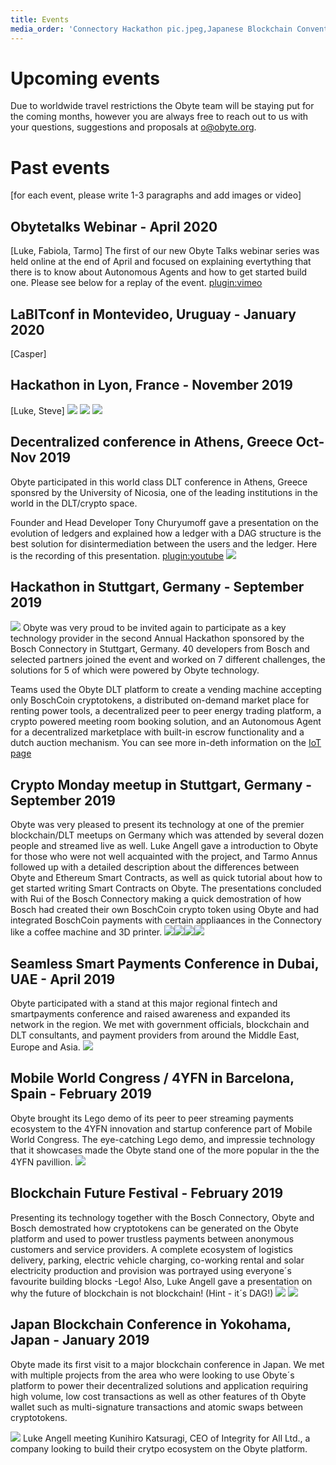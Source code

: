 ```yaml
---
title: Events
media_order: 'Connectory Hackathon pic.jpeg,Japanese Blockchain Convention Jan 2019.jpg,Seamless Smart Payments Dubai April 2019.jpg,4YFN Feb 2019 2.jpg,Blockchain Future Festival Stuttgart Feb 2019 Zhenya set up.jpg,Blockchain Future Festival Stuttgart Feb 2019 Luke pres.jpg,Decentralized Logo wall.jpeg,Tarmo Crypto Monday1.jpeg,Tarmo Crypto Monday3.jpeg,Tarmo Crypto Monday2.jpeg,Rui Connectory CryptoMonday.jpeg,Lyon Hackathon 1.jpg,Lyon Hackathon presentation.jpeg,Lyon Hackathon2.jpg'
---
```


# Upcoming events
Due to worldwide travel restrictions the Obyte team will be staying put for the coming months, however you are always free to reach out to us with your questions, suggestions and proposals at o@obyte.org.
 
# Past events
 [for each event, please write 1-3 paragraphs and add images or video]
 
## Obytetalks Webinar - April 2020
[Luke, Fabiola, Tarmo]
The first of our new Obyte Talks webinar series was held online at the end of April and focused on explaining evertything that there is to know about Autonomous Agents and how to get started build one.  Please see below for a replay of the event.
[plugin:vimeo](https://vimeo.com/https://vimeo.com/user113723827/review/415926311/e895f40756) 

 ## LaBITconf in Montevideo, Uruguay - January 2020
 [Casper] 

## Hackathon in Lyon, France - November 2019
 [Luke, Steve]
 ![](Lyon%20Hackathon%201.jpg) ![](Lyon%20Hackathon2.jpg) ![](Lyon%20Hackathon%20presentation.jpeg)
 
## Decentralized conference in Athens, Greece Oct-Nov 2019
Obyte participated in this world class DLT conference in Athens, Greece sponsred by the University of Nicosia, one of the leading institutions in the world in the DLT/crypto space.

Founder and Head Developer Tony Churyumoff gave a presentation on the evolution of ledgers and explained how a ledger with a DAG structure is the best solution for disintermediation between the users and the ledger.  Here is the recording of this presentation.
[plugin:youtube](https://www.youtube.com/watch?v=2RWf7kwox2Y&t=10s) ![](Decentralized%20Logo%20wall.jpeg)
 
## Hackathon in Stuttgart, Germany - September 2019
![](Connectory%20Hackathon%20pic.jpeg)
Obyte was very proud to be invited again to participate as a key technology provider in the second Annual Hackathon sponsored by the Bosch Connectory in Stuttgart, Germany.  40 developers from Bosch and selected partners joined the event and worked on 7 different challenges, the solutions for 5 of which were powered by Obyte technology.

Teams used the Obyte DLT platform to create a vending machine accepting only BoschCoin cryptotokens, a distributed on-demand market place for renting power tools, a decentralized peer to peer energy trading platform, a crypto powered meeting room booking solution, and an Autonomous Agent for a decentralized marketplace with built-in escrow functionality and a dutch auction mechanism.  You can see more in-deth information on the [IoT page](https://next.obyte.org/admin/pages/iot)

## Crypto Monday meetup in Stuttgart, Germany - September 2019
Obyte was very pleased to present its technology at one of the premier blockchain/DLT meetups on Germany which was attended by several dozen people and streamed live as well. Luke Angell gave a introduction to Obyte for those who were not well acquainted with the project, and Tarmo Annus followed up with a detailed description about the differences between Obyte and Ethereum Smart Contracts, as well as quick tutorial about how to get started writing Smart Contracts on Obyte. The presentations concluded with Rui of the Bosch Connectory making a quick demostration of how Bosch had created their own BoschCoin crypto token using Obyte and had integrated BoschCoin payments with certain appliaances in the Connectory like a coffee machine and 3D printer.
![](Tarmo%20Crypto%20Monday1.jpeg)![](Tarmo%20Crypto%20Monday3.jpeg)![](Tarmo%20Crypto%20Monday2.jpeg)![](Rui%20Connectory%20CryptoMonday.jpeg)

## Seamless Smart Payments Conference in Dubai, UAE - April 2019
Obyte participated with a stand at this major regional fintech and smartpayments conference and raised awareness and expanded its network in the region.  We met with government officials, blockchain and DLT consultants, and payment providers from around the Middle East, Europe and Asia.
![](Seamless%20Smart%20Payments%20Dubai%20April%202019.jpg)

## Mobile World Congress / 4YFN in Barcelona, Spain - February 2019
Obyte brought its Lego demo of its peer to peer streaming payments ecosystem to the 4YFN innovation and startup conference part of Mobile World Congress.  The eye-catching Lego demo, and impressie technology that it showcases made the Obyte stand one of the more popular in the the 4YFN pavillion.
![](4YFN%20Feb%202019%202.jpg)

## Blockchain Future Festival - February 2019
Presenting its technology together with the Bosch Connectory, Obyte and Bosch demostrated how cryptotokens can be generated on the Obyte platform and used to power trustless payments between anonymous customers and service providers.  A complete ecosystem of logistics delivery, parking, electric vehicle charging, co-working rental and solar electricity production and provision was portrayed using everyone´s favourite building blocks -Lego!  Also, Luke Angell gave a presentation on why the future of blockchain is not blockchain! (Hint - it´s DAG!)
![](Blockchain%20Future%20Festival%20Stuttgart%20Feb%202019%20Zhenya%20set%20up.jpg) ![](Blockchain%20Future%20Festival%20Stuttgart%20Feb%202019%20Luke%20pres.jpg)

## Japan Blockchain Conference in Yokohama, Japan - January 2019
Obyte made its first visit to a major blockchain conference in Japan.  We met with multiple projects from the area who were looking to use Obyte´s platform to power their decentralized solutions and application requiring high volume, low cost transactions as well as other features of th Obyte wallet such as multi-signature transactions and atomic swaps between cryptotokens.

![](Japanese%20Blockchain%20Convention%20Jan%202019.jpg)
Luke Angell meeting Kunihiro Katsuragi, CEO of Integrity for All Ltd., a company looking to build their crytpo ecosystem on the Obyte platform.